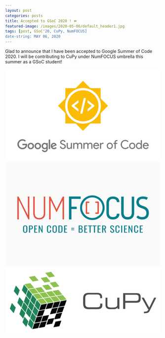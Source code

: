 ```yaml
---
layout: post
categories: posts
title: Accepted to GSoC 2020 ! ⏩
featured-image: /images/2020-05-06/default_header1.jpg
tags: [post, GSoC'20, CuPy, NumFOCUS]
date-string: MAY 06, 2020
---
```

<script src="//ajax.googleapis.com/ajax/libs/jquery/1.9.1/jquery.min.js"></script>
<script>window.jQuery || document.write('<script src="_/js/libs/jquery-1.9.1.min.js"><\/script>')</script>

Glad to announce that I have been accepted to Google Summer of Code 2020. 
I will be contributing to CuPy under NumFOCUS umbrella this summer as a GSoC student!

<center>
    <div class="photoset-grid-custom" data-layout="213">
        <img src="/images/2020-05-06/google-summer-of-code-2020.png">
        <img src="/images/2020-05-06/numfocus.jpg">
        <img src="/images/2020-05-06/cupy.png">
    </div>
</center>

<script src="/assets/js/jquery.photoset-grid.js"></script>

<script type="text/javascript">
    $('.photoset-grid-custom').photosetGrid({
    // Set the gutter between columns and rows
    gutter: '5px',
  
    // Wrap the images in links
    highresLinks: true,
  
    // Asign a common rel attribute
    rel: 'print-gallery',

    onInit: function(){},
    
    onComplete: function(){
        // Show the grid after it renders
        $('.photoset-grid-custom').attr('style', '');
    }
});
</script>
